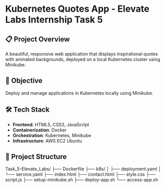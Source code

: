 # Kubernetes Quotes App - Elevate Labs Internship Task 5

## 📋 Project Overview
A beautiful, responsive web application that displays inspirational quotes with animated backgrounds, deployed on a local Kubernetes cluster using Minikube.

## 🎯 Objective
Deploy and manage applications in Kubernetes locally using Minikube.

## 🛠️ Tech Stack
- **Frontend**: HTML5, CSS3, JavaScript
- **Containerization**: Docker
- **Orchestration**: Kubernetes, Minikube
- **Infrastructure**: AWS EC2 Ubuntu

## 📁 Project Structure
Task_5-Elevate_Labs/
├── Dockerfile
├── k8s/
│ ├── deployment.yaml
│ └── service.yaml
├── index.html
├── contact.html
├── style.css
├── script.js
├── setup-minikube.sh
├── deploy-app.sh
└── access-app.sh
